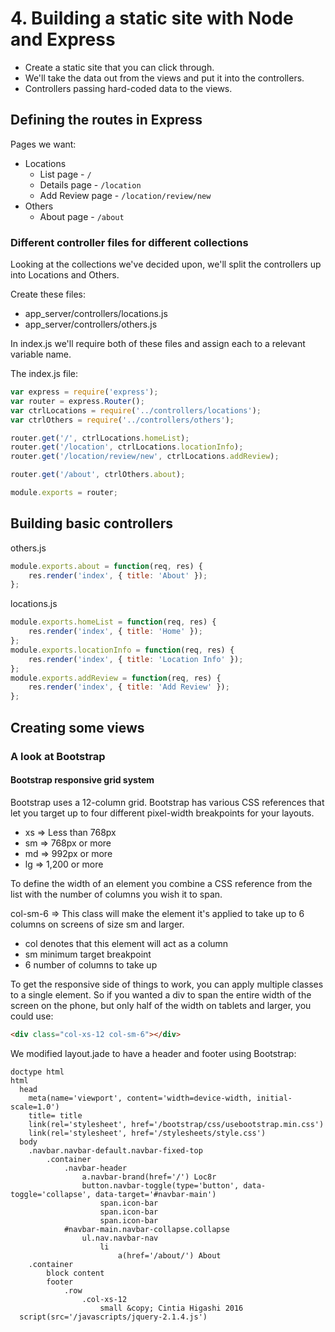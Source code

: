 # 4. Building a static site with Node and Express

* Create a static site that you can click through.
* We'll take the data out from the views and put it into the controllers.
* Controllers passing hard-coded data to the views.

## Defining the routes in Express

Pages we want:

* Locations
    * List page - `/`
    * Details page - `/location`
    * Add Review page - `/location/review/new`
* Others
    * About page - `/about`

### Different controller files for different collections

Looking at the collections we've decided upon, we'll split the controllers up into Locations and Others.

Create these files:

* app_server/controllers/locations.js
* app_server/controllers/others.js

In index.js we'll require both of these files and assign each to a relevant variable name.

The index.js file:

```js
var express = require('express');
var router = express.Router();
var ctrlLocations = require('../controllers/locations');
var ctrlOthers = require('../controllers/others');

router.get('/', ctrlLocations.homeList);
router.get('/location', ctrlLocations.locationInfo);
router.get('/location/review/new', ctrlLocations.addReview);

router.get('/about', ctrlOthers.about);

module.exports = router;
```

## Building basic controllers

others.js

```js
module.exports.about = function(req, res) {
    res.render('index', { title: 'About' });
};
```

locations.js

```js
module.exports.homeList = function(req, res) {
    res.render('index', { title: 'Home' });
};
module.exports.locationInfo = function(req, res) {
    res.render('index', { title: 'Location Info' });
};
module.exports.addReview = function(req, res) {
    res.render('index', { title: 'Add Review' });
};
```

## Creating some views

### A look at Bootstrap

#### Bootstrap responsive grid system

Bootstrap uses a 12-column grid. Bootstrap has various CSS references that let you target up to four different pixel-width breakpoints for your layouts.

* xs => Less than 768px
* sm => 768px or more
* md => 992px or more
* lg => 1,200 or more

To define the width of an element you combine a CSS reference from the list with the number of columns you wish it to span.

col-sm-6 => This class will make the element it's applied to take up to 6 columns on screens of size sm and larger.

* col denotes that this element will act as a column
* sm minimum target breakpoint
* 6 number of columns to take up

To get the responsive side of things to work, you can apply multiple classes to a single element. So if you wanted a div to span the entire width of the screen on the phone, but only half of the width on tablets and larger, you could use:

```html
<div class="col-xs-12 col-sm-6"></div>
```

We modified layout.jade to have a header and footer using Bootstrap:

```
doctype html
html
  head
    meta(name='viewport', content='width=device-width, initial-scale=1.0')
    title= title
    link(rel='stylesheet', href='/bootstrap/css/usebootstrap.min.css')
    link(rel='stylesheet', href='/stylesheets/style.css')
  body
    .navbar.navbar-default.navbar-fixed-top
        .container
            .navbar-header
                a.navbar-brand(href='/') Loc8r
                button.navbar-toggle(type='button', data-toggle='collapse', data-target='#navbar-main')
                    span.icon-bar
                    span.icon-bar
                    span.icon-bar
            #navbar-main.navbar-collapse.collapse
                ul.nav.navbar-nav
                    li
                        a(href='/about/') About
    .container
        block content
        footer
            .row
                .col-xs-12
                    small &copy; Cintia Higashi 2016
  script(src='/javascripts/jquery-2.1.4.js')
```
